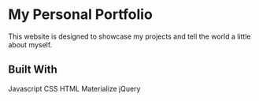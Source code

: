 # My Personal Portfolio

This website is designed to showcase my projects and tell the world a little about myself.


## Built With

Javascript
CSS
HTML
Materialize
jQuery
